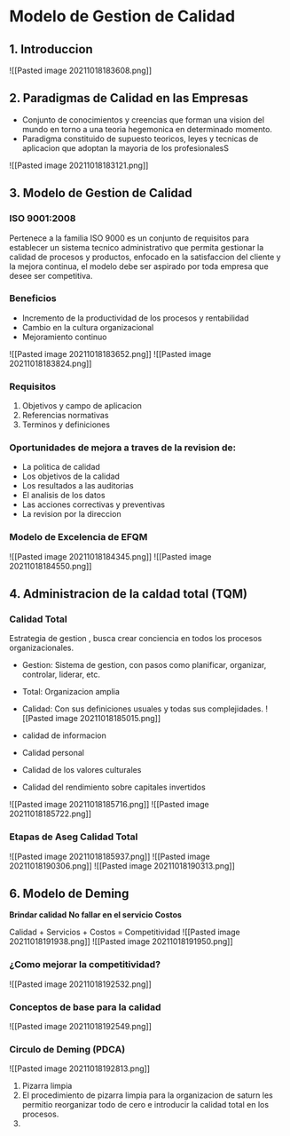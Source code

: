 # Modelo de Gestion de Calidad
## 1. Introduccion
![[Pasted image 20211018183608.png]]
## 2. Paradigmas de Calidad en las Empresas
- Conjunto de conocimientos y creencias que forman una vision del mundo en torno a una teoria hegemonica en determinado momento.
- Paradigma constituido de supuesto teoricos, leyes y tecnicas de aplicacion que adoptan la mayoria de los profesionalesS

![[Pasted image 20211018183121.png]]


## 3. Modelo de Gestion de Calidad
### ISO 9001:2008
Pertenece a la familia ISO 9000 es un conjunto de requisitos para establecer un sistema tecnico administrativo que permita gestionar la calidad de procesos y productos, enfocado en la satisfaccion del cliente y la mejora continua, el modelo debe ser aspirado por toda empresa que desee ser competitiva.

### Beneficios
- Incremento de la productividad de los procesos y rentabilidad
- Cambio en la cultura organizacional
- Mejoramiento continuo

![[Pasted image 20211018183652.png]] ![[Pasted image 20211018183824.png]]

### Requisitos
1. Objetivos y campo de aplicacion
2. Referencias normativas
3. Terminos y definiciones

### Oportunidades de mejora a traves de la revision de:

- La politica de calidad
- Los objetivos de la calidad
- Los resultados a las auditorias
- El analisis de los datos
- Las acciones correctivas y preventivas
- La revision por la direccion


### Modelo de Excelencia de EFQM
![[Pasted image 20211018184345.png]] ![[Pasted image 20211018184550.png]]

## 4. Administracion de la caldad total (TQM)
### Calidad Total
Estrategia de gestion , busca crear conciencia en todos los procesos organizacionales.
- Gestion: Sistema de gestion, con pasos como planificar, organizar, controlar, liderar, etc.
- Total: Organizacion amplia
- Calidad: Con sus definiciones usuales y todas sus complejidades.
![[Pasted image 20211018185015.png]]

- calidad de informacion
- Calidad personal
- Calidad de los valores culturales
- Calidad del rendimiento sobre capitales invertidos

![[Pasted image 20211018185716.png]] ![[Pasted image 20211018185722.png]]

### Etapas de  Aseg Calidad Total
![[Pasted image 20211018185937.png]] ![[Pasted image 20211018190306.png]] ![[Pasted image 20211018190313.png]]

## 6. Modelo de Deming
**Brindar calidad**
**No fallar en el servicio**
**Costos**

 Calidad + Servicios + Costos = Competitividad
 ![[Pasted image 20211018191938.png]] ![[Pasted image 20211018191950.png]]
 
 ### ¿Como mejorar la competitividad?
 ![[Pasted image 20211018192532.png]]
 
 ### Conceptos de base para la calidad
  ![[Pasted image 20211018192549.png]]
 
 ### Circulo de Deming (PDCA)
 ![[Pasted image 20211018192813.png]]
 
 
 1. Pizarra limpia
 2. El procedimiento de pizarra limpia para la organizacion de saturn les permitio reorganizar todo de cero e introducir la calidad total en los procesos.
 3. 
 
